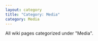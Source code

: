 ```yaml
---
layout: category
title: "Category: Media"
category: Media
---
```

All wiki pages categorized under "Media".